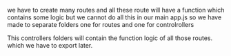 we have to create many routes and all these route will have a function which contains some logic 
but we cannot do all this in our main app.js
so we have made to separate folders 
    one for routes
    and one for controlrollers

This controllers folders will contain the function logic of all those routes. 
which we have to export later.